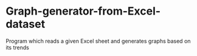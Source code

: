 # Graph-generator-from-Excel-dataset
Program which reads a given Excel sheet and generates graphs based on its trends
